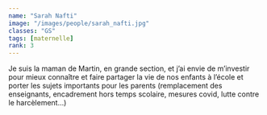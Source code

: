 ```yaml
---
name: "Sarah Nafti"
image: "/images/people/sarah_nafti.jpg"
classes: "GS"
tags: [maternelle]
rank: 3
---
```


Je suis la maman de Martin, en grande section, et j’ai envie de m’investir pour mieux connaître et faire partager la vie de nos enfants à l’école et porter les sujets importants pour les parents (remplacement des enseignants, encadrement hors temps scolaire, mesures covid, lutte contre le harcèlement…) 